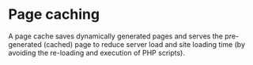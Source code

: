 # Page caching
A page cache saves dynamically generated pages and serves the pre-generated (cached) page to reduce server load and site loading time (by avoiding the re-loading and execution of PHP scripts).
